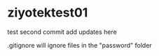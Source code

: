 # ziyotektest01


test second commit
add updates  here

.gitignore will ignore files in the "password" folder